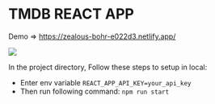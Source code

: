 # TMDB REACT APP
Demo => https://zealous-bohr-e022d3.netlify.app/

<img src="React-TMDBApp.png" />

In the project directory, Follow these steps to setup in local:

* Enter env variable ``` REACT_APP_API_KEY=your_api_key ```
* Then run following command: ```npm run start```
